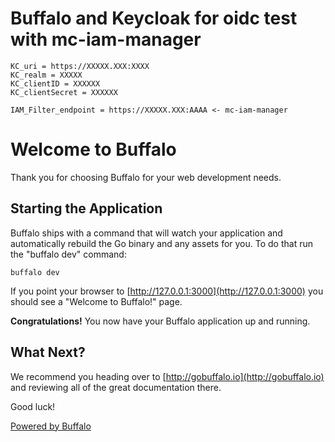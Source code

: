 
# Buffalo and Keycloak for oidc test with mc-iam-manager
```env
KC_uri = https://XXXXX.XXX:XXXX
KC_realm = XXXXX
KC_clientID = XXXXXX
KC_clientSecret = XXXXXX

IAM_Filter_endpoint = https://XXXXX.XXX:AAAA <- mc-iam-manager
```

# Welcome to Buffalo

Thank you for choosing Buffalo for your web development needs.

## Starting the Application

Buffalo ships with a command that will watch your application and automatically rebuild the Go binary and any assets for you. To do that run the "buffalo dev" command:

```console
buffalo dev
```

If you point your browser to [http://127.0.0.1:3000](http://127.0.0.1:3000) you should see a "Welcome to Buffalo!" page.

**Congratulations!** You now have your Buffalo application up and running.

## What Next?

We recommend you heading over to [http://gobuffalo.io](http://gobuffalo.io) and reviewing all of the great documentation there.

Good luck!

[Powered by Buffalo](http://gobuffalo.io)
